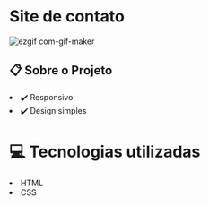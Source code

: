 # Site de contato

![ezgif com-gif-maker](https://user-images.githubusercontent.com/80279567/138468612-6e3bf9a2-12b5-4a86-93c2-609b8f8f007a.gif)

## 📋 Sobre o Projeto
<li>✔️ Responsivo
<li>✔️ Design simples
  
# 💻 Tecnologias utilizadas

<li>HTML
<li>CSS
